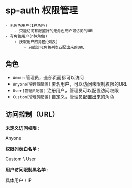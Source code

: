 # sp-auth 权限管理

```
- 无角色用户(1种角色)
    - 只能访问有配置好的无角色用户可访问的URL
- 有角色用户(n种角色)
    - 获取用户的角色(列表)
        - 只能访问角色列表匹配出来的URL
```

## 角色
- ```Admin``` 管理员，全部页面都可以访问
- ```Anyone[管理员配置]``` 匿名用户，可以访问未限制权限的URL
- ```User[管理员配置]``` 注册用户，管理员可以配置访问权限
- ```Custom[管理员配置]``` 自定义，管理员配置出来的角色

## 访问控制（URL）

**未定义访问权限** : 

Anyone

**权限列表白名单** : 

Custom \ User

**用户访问限制黑名单** :

具体用户 \ IP

